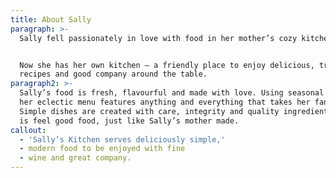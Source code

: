 ```yaml
---
title: About Sally
paragraph: >-
  Sally fell passionately in love with food in her mother’s cozy kitchen.


  Now she has her own kitchen – a friendly place to enjoy delicious, traditional
  recipes and good company around the table.
paragraph2: >-
  Sally’s food is fresh, flavourful and made with love. Using seasonal produce,
  her eclectic menu features anything and everything that takes her fancy.
  Simple dishes are created with care, integrity and quality ingredients. This
  is feel good food, just like Sally’s mother made.
callout:
  - 'Sally’s Kitchen serves deliciously simple,'
  - modern food to be enjoyed with fine
  - wine and great company.
---
```



